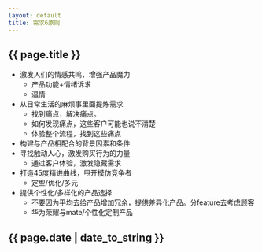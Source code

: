 ```yaml
---
layout: default
title: 需求6原则
---
```


## {{ page.title }}

* 激发人们的情感共鸣，增强产品魔力
    * 产品功能+情绪诉求
    * 温情
* 从日常生活的麻烦事里面提炼需求
    * 找到痛点，解决痛点。
    * 如何发现痛点，这些客户可能也说不清楚
    * 体验整个流程，找到这些痛点
* 构建与产品相配合的背景因素和条件
* 寻找触动人心，激发购买行为的力量
    * 通过客户体验，激发隐藏需求
* 打造45度精进曲线，甩开模仿竞争者
    * 定型/优化/多元
* 提供个性化/多样化的产品选择
    * 不要因为平均去给产品增加冗余，提供差异化产品。分feature去考虑顾客
    * 华为荣耀与mate/个性化定制产品

## {{ page.date | date_to_string }}
